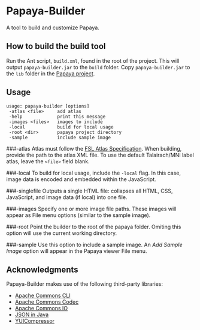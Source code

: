 Papaya-Builder
==============

A tool to build and customize Papaya.  


How to build the build tool
-----
Run the Ant script, `build.xml`, found in the root of the project.  This will output `papaya-builder.jar` to the `build` 
folder.  Copy `papaya-builder.jar` to the `lib` folder in the [Papaya project](https://github.com/rii-mango/Papaya).

Usage
-----
```shell
usage: papaya-builder [options]
 -atlas <file>     add atlas
 -help             print this message
 -images <files>   images to include
 -local            build for local usage
 -root <dir>       papaya project directory
 -sample           include sample image
```

###-atlas
Atlas must follow the [FSL Atlas Specification](http://ric.uthscsa.edu/mango/atlas_spec.html).  When building, 
provide the path to the atlas XML file. To use the default Talairach/MNI label atlas, leave the `<file>` field blank.

###-local
To build for local usage, include the `-local` flag.  In this case, image data is encoded and embedded within the 
JavaScript.

###-singlefile
Outputs a single HTML file: collapses all HTML, CSS, JavaScript, and image data (if local) into one file.

###-images
Specify one or more image file paths.  These images will appear as File menu options (similar to the sample image).

###-root
Point the builder to the root of the papaya folder.  Omiting this option will use the current working directory.

###-sample
Use this option to include a sample image.  An _Add Sample Image_ option will appear in the Papaya viewer File menu.


Acknowledgments
-----
Papaya-Builder makes use of the following third-party libraries:
- [Apache Commons CLI](http://commons.apache.org/proper/commons-cli/)
- [Apache Commons Codec](http://commons.apache.org/proper/commons-codec/)
- [Apache Commons IO](Ihttp://commons.apache.org/proper/commons-io/)
- [JSON in Java](http://www.json.org/java/index.html)
- [YUICompressor](http://yui.github.io/yuicompressor/)
